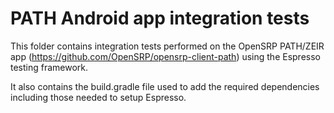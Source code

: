 # PATH Android app integration tests

This folder contains integration tests performed on the OpenSRP PATH/ZEIR app (https://github.com/OpenSRP/opensrp-client-path) using the Espresso testing framework.

It also contains the build.gradle file used to add the required dependencies including those needed to setup Espresso.

